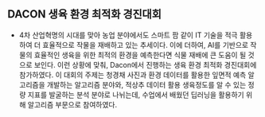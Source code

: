 ## DACON 생육 환경 최적화 경진대회

- 4차 산업혁명의 시대를 맞아 농업 분야에서도 스마트 팜 같이 IT 기술을 적극 활용하여 더 효율적으로 작물을 재배하고 있는 추세이다. 이에 더하여, AI를 기반으로 작물의 효율적인 생육을 위한 최적의 환경을 예측한다면 식물 재배에 큰 도움이 될 것으로 보인다. 이런 상황에 맞춰, Dacon에서 진행하는 생육 환경 최적화 경진대회에 참가하였다. 이 대회의 주제는 청경채 사진과 환경 데이터를 활용한 잎면적 예측 알고리즘을 개발하는 알고리즘 분야와, 적상추 데이터 활용 생육정도를 알 수 있는 정량 지표를 발굴하는 분석 분야로 나뉘는데, 수업에서 배웠던 딥러닝을 활용하기 위해 알고리즘 부문으로 참여하였다.
